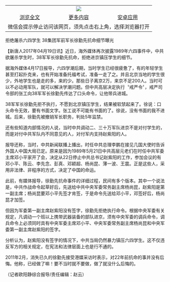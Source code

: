 

<table>
  <tr>
    <td align="center" colspan="3">
      <a href="https://github.com/ogate/ogate/blob/master/README.md"><img src="https://cloud.githubusercontent.com/assets/11880933/13434984/f430fae2-e012-11e5-814f-c2df1e82b247.jpg"/></a>
    </td>
  </tr>
  <tr>
    <td align="center">
      <a href="https://s3.ap-south-1.amazonaws.com/ogatem/oGate.htm?c818017&from=oNote">浏览全文</a>
    </td>
    <td align="center">
      <a href="https://s3.ap-south-1.amazonaws.com/ogatem/oGate.htm?from=oNote">更多内容</a>
    </td>
    <td align="center">
      <a href="https://raw.githubusercontent.com/ogate/up/master/ogate.apk">安卓应用</a>
    </td>
  </tr>
  <tr>
    <td align="center" colspan="3">
      微信会提示停止访问该网页，须先点击右上角，选择浏览器打开
    </td>
  </tr>
</table>    



拒绝屠杀六四学生  38集团军前军长徐勤先抗命细节曝光








【新唐人2017年04月19日讯】近日，海外媒体再次披露1989年六四事件中，中共欲屠杀学生时，38军军长徐勤先抗命，拒绝进京镇压学生的细节。











据海外媒体4月17日报导，六四学潮后期，当时学生已经很疲惫了，有的年轻学生甚至打起扑克来，也有开始准备托福考试，准备一走了之。并且北京当地的学生很少，外地学生也是走的多，来的少。那些日子离京2万，来京不足200人。当时可以不必动用军队，就可以解决学潮问题。但中共高层决定执行〝戒严令〞，戒严司令部的张工向38军军长徐勤先传达了口头命令，让他带兵进城。



38军军长徐勤先拒不执行，不愿到北京镇压学生，结果被软禁起来了。徐说：口头命令无效，要有书面文字。张工说不可能有书面的了。徐说，没有书面的我不进城。后来，徐勤先被撤销军长职务，判处5年监禁。



还有些知道内部情况的人说，当时中共调动二、三十万军队进京不是对付学生的，而是对付中共军队内不同意见的人，对付军内支持赵紫阳的人。



报导还称，当时，中共新闻联播上播出，时任中共总理李鹏在接见几国大使时告诉外国人中国大局已定。原来是因为1989年5月21日中共高层元老们在时任中共军委主席邓小平家开了会，决定从22日停止中共总书记赵紫阳的工作，参加会议的有邓小平、陈云、李先念、彭真、邓颖超、杨尚昆、薄一波、王震。正是这些人，采用非法律、非程序的方式，决定了中国的命运。



此前，有媒体报导，徐勤先抗命事件的详细过程，民间有多个版本。其中一个说法是，中共作战命令起草好后，先送给中共中央军委常务副主席杨尚昆，赵紫阳是第一副主席；杨尚昆要邓小平先签才肯签，于是命令先送给邓小平，邓签好后，杨尚昆才加签。



但因为军委第一副主席赵紫阳没有签字，徐勤先拒绝执行命令。根据中央军委有关规定，凡调动一个班以上携带武器装备的部队进京，须有中央军委的调兵命令，调兵命令上必须同时具有中央军委主席邓小平、中央军委常务副主席杨尚昆和中央军委第一副主席赵紫阳的签字。



分析认为，赵紫阳没有签字的情况下，中共当局仍然暴力镇压六四学生。这不仅违反军方的相关规定，在宪法和法律层面上也是行不通的。



2011年2月，消失已久的徐勤先接受港媒采访时表示，对22年前抗命的事并没有后悔。他称，已经做了嘛！要不当时就不要做，做了就没什么后悔的。



（记者欧阳静综合报导/责任编辑：赵云）






